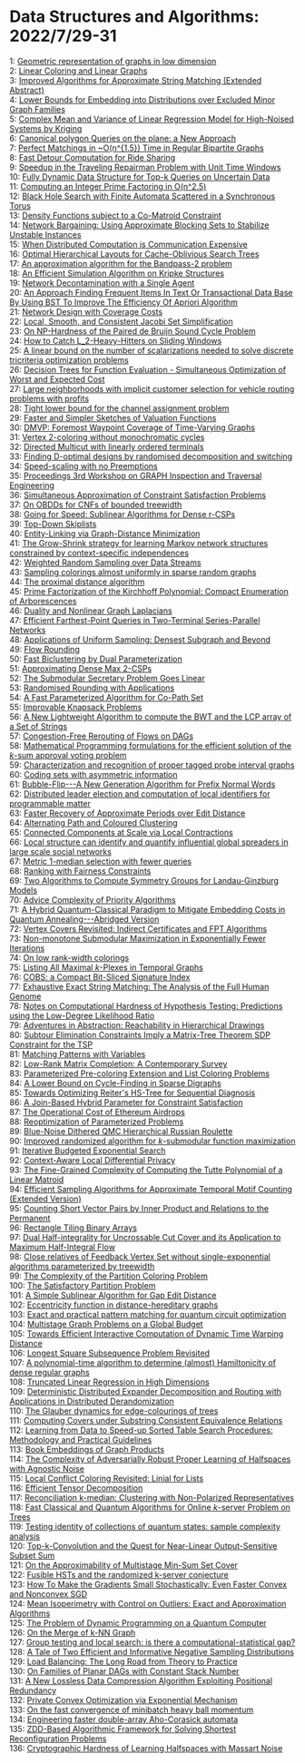 # Data Structures and Algorithms: 2022/7/29-31  
1: [Geometric representation of graphs in low dimension](https://doi.org/10.48550/arXiv.cs/0605013)  
2: [Linear Coloring and Linear Graphs](https://doi.org/10.48550/arXiv.0807.4234)  
3: [Improved Algorithms for Approximate String Matching (Extended Abstract)](https://doi.org/10.48550/arXiv.0807.4368)  
4: [Lower Bounds for Embedding into Distributions over Excluded Minor Graph  Families](https://doi.org/10.48550/arXiv.0807.4582)  
5: [Complex Mean and Variance of Linear Regression Model for High-Noised  Systems by Kriging](https://doi.org/10.48550/arXiv.cs/0505015)  
6: [Canonical polygon Queries on the plane: a New Approach](https://doi.org/10.48550/arXiv.0805.2681)  
7: [Perfect Matchings in \~O(n^{1.5}) Time in Regular Bipartite Graphs](https://doi.org/10.48550/arXiv.0902.1617)  
8: [Fast Detour Computation for Ride Sharing](https://doi.org/10.48550/arXiv.0907.5269)  
9: [Speedup in the Traveling Repairman Problem with Unit Time Windows](https://doi.org/10.48550/arXiv.0907.5372)  
10: [Fully Dynamic Data Structure for Top-k Queries on Uncertain Data](https://doi.org/10.48550/arXiv.1007.5110)  
11: [Computing an Integer Prime Factoring in O(n^2.5)](https://doi.org/10.48550/arXiv.0912.4084)  
12: [Black Hole Search with Finite Automata Scattered in a Synchronous Torus](https://doi.org/10.48550/arXiv.1106.6037)  
13: [Density Functions subject to a Co-Matroid Constraint](https://doi.org/10.48550/arXiv.1207.5215)  
14: [Network Bargaining: Using Approximate Blocking Sets to Stabilize  Unstable Instances](https://doi.org/10.48550/arXiv.1207.6683)  
15: [When Distributed Computation is Communication Expensive](https://doi.org/10.48550/arXiv.1304.4636)  
16: [Optimal Hierarchical Layouts for Cache-Oblivious Search Trees](https://doi.org/10.48550/arXiv.1307.5899)  
17: [An approximation algorithm for the Bandpass-2 problem](https://doi.org/10.48550/arXiv.1307.7089)  
18: [An Efficient Simulation Algorithm on Kripke Structures](https://doi.org/10.48550/arXiv.1212.1089)  
19: [Network Decontamination with a Single Agent](https://doi.org/10.48550/arXiv.1307.7307)  
20: [An Approach Finding Frequent Items In Text Or Transactional Data Base By  Using BST To Improve The Efficiency Of Apriori Algorithm](https://doi.org/10.48550/arXiv.1307.7513)  
21: [Network Design with Coverage Costs](https://doi.org/10.48550/arXiv.1304.3868)  
22: [Local, Smooth, and Consistent Jacobi Set Simplification](https://doi.org/10.48550/arXiv.1307.7752)  
23: [On NP-Hardness of the Paired de Bruijn Sound Cycle Problem](https://doi.org/10.48550/arXiv.1307.7806)  
24: [How to Catch L_2-Heavy-Hitters on Sliding Windows](https://doi.org/10.48550/arXiv.1012.3130)  
25: [A linear bound on the number of scalarizations needed to solve discrete  tricriteria optimization problems](https://doi.org/10.48550/arXiv.1305.5266)  
26: [Decision Trees for Function Evaluation - Simultaneous Optimization of  Worst and Expected Cost](https://doi.org/10.48550/arXiv.1309.2796)  
27: [Large neighborhoods with implicit customer selection for vehicle routing  problems with profits](https://doi.org/10.48550/arXiv.1401.3794)  
28: [Tight lower bound for the channel assignment problem](https://doi.org/10.48550/arXiv.1407.7162)  
29: [Faster and Simpler Sketches of Valuation Functions](https://doi.org/10.48550/arXiv.1407.7269)  
30: [DMVP: Foremost Waypoint Coverage of Time-Varying Graphs](https://doi.org/10.48550/arXiv.1407.7279)  
31: [Vertex 2-coloring without monochromatic cycles](https://doi.org/10.48550/arXiv.1407.7423)  
32: [Directed Multicut with linearly ordered terminals](https://doi.org/10.48550/arXiv.1407.7498)  
33: [Finding D-optimal designs by randomised decomposition and switching](https://doi.org/10.48550/arXiv.1112.4671)  
34: [Speed-scaling with no Preemptions](https://doi.org/10.48550/arXiv.1407.7654)  
35: [Proceedings 3rd Workshop on GRAPH Inspection and Traversal Engineering](https://doi.org/10.48550/arXiv.1407.7671)  
36: [Simultaneous Approximation of Constraint Satisfaction Problems](https://doi.org/10.48550/arXiv.1407.7759)  
37: [On OBDDs for CNFs of bounded treewidth](https://doi.org/10.48550/arXiv.1308.3829)  
38: [Going for Speed: Sublinear Algorithms for Dense r-CSPs](https://doi.org/10.48550/arXiv.1407.7887)  
39: [Top-Down Skiplists](https://doi.org/10.48550/arXiv.1407.7917)  
40: [Entity-Linking via Graph-Distance Minimization](https://doi.org/10.48550/arXiv.1407.7930)  
41: [The Grow-Shrink strategy for learning Markov network structures  constrained by context-specific independences](https://doi.org/10.48550/arXiv.1407.8088)  
42: [Weighted Random Sampling over Data Streams](https://doi.org/10.48550/arXiv.1012.0256)  
43: [Sampling colorings almost uniformly in sparse random graphs](https://doi.org/10.48550/arXiv.1503.03351)  
44: [The proximal distance algorithm](https://doi.org/10.48550/arXiv.1507.07598)  
45: [Prime Factorization of the Kirchhoff Polynomial: Compact Enumeration of  Arborescences](https://doi.org/10.48550/arXiv.1507.07727)  
46: [Duality and Nonlinear Graph Laplacians](https://doi.org/10.48550/arXiv.1507.07789)  
47: [Efficient Farthest-Point Queries in Two-Terminal Series-Parallel  Networks](https://doi.org/10.48550/arXiv.1503.01706)  
48: [Applications of Uniform Sampling: Densest Subgraph and Beyond](https://doi.org/10.48550/arXiv.1506.04505)  
49: [Flow Rounding](https://doi.org/10.48550/arXiv.1507.08139)  
50: [Fast Biclustering by Dual Parameterization](https://doi.org/10.48550/arXiv.1507.08158)  
51: [Approximating Dense Max 2-CSPs](https://doi.org/10.48550/arXiv.1507.08348)  
52: [The Submodular Secretary Problem Goes Linear](https://doi.org/10.48550/arXiv.1507.08384)  
53: [Randomised Rounding with Applications](https://doi.org/10.48550/arXiv.1507.08501)  
54: [A Fast Parameterized Algorithm for Co-Path Set](https://doi.org/10.48550/arXiv.1603.04376)  
55: [Improvable Knapsack Problems](https://doi.org/10.48550/arXiv.1607.08338)  
56: [A New Lightweight Algorithm to compute the BWT and the LCP array of a  Set of Strings](https://doi.org/10.48550/arXiv.1607.08342)  
57: [Congestion-Free Rerouting of Flows on DAGs](https://doi.org/10.48550/arXiv.1611.09296)  
58: [Mathematical Programming formulations for the efficient solution of the  $k$-sum approval voting problem](https://doi.org/10.48550/arXiv.1707.09225)  
59: [Characterization and recognition of proper tagged probe interval graphs](https://doi.org/10.48550/arXiv.1607.02922)  
60: [Coding sets with asymmetric information](https://doi.org/10.48550/arXiv.1707.04875)  
61: [Bubble-Flip---A New Generation Algorithm for Prefix Normal Words](https://doi.org/10.48550/arXiv.1712.05876)  
62: [Distributed leader election and computation of local identifiers for  programmable matter](https://doi.org/10.48550/arXiv.1807.10461)  
63: [Faster Recovery of Approximate Periods over Edit Distance](https://doi.org/10.48550/arXiv.1807.10483)  
64: [Alternating Path and Coloured Clustering](https://doi.org/10.48550/arXiv.1807.10531)  
65: [Connected Components at Scale via Local Contractions](https://doi.org/10.48550/arXiv.1807.10727)  
66: [Local structure can identify and quantify influential global spreaders  in large scale social networks](https://doi.org/10.48550/arXiv.1509.03484)  
67: [Metric 1-median selection with fewer queries](https://doi.org/10.48550/arXiv.1612.08654)  
68: [Ranking with Fairness Constraints](https://doi.org/10.48550/arXiv.1704.06840)  
69: [Two Algorithms to Compute Symmetry Groups for Landau-Ginzburg Models](https://doi.org/10.48550/arXiv.1802.06716)  
70: [Advice Complexity of Priority Algorithms](https://doi.org/10.48550/arXiv.1806.06223)  
71: [A Hybrid Quantum-Classical Paradigm to Mitigate Embedding Costs in  Quantum Annealing---Abridged Version](https://doi.org/10.48550/arXiv.1807.11135)  
72: [Vertex Covers Revisited: Indirect Certificates and FPT Algorithms](https://doi.org/10.48550/arXiv.1807.11339)  
73: [Non-monotone Submodular Maximization in Exponentially Fewer Iterations](https://doi.org/10.48550/arXiv.1807.11462)  
74: [On low rank-width colorings](https://doi.org/10.48550/arXiv.1703.03304)  
75: [Listing All Maximal $k$-Plexes in Temporal Graphs](https://doi.org/10.48550/arXiv.1806.10210)  
76: [COBS: a Compact Bit-Sliced Signature Index](https://doi.org/10.48550/arXiv.1905.09624)  
77: [Exhaustive Exact String Matching: The Analysis of the Full Human Genome](https://doi.org/10.48550/arXiv.1907.11232)  
78: [Notes on Computational Hardness of Hypothesis Testing: Predictions using  the Low-Degree Likelihood Ratio](https://doi.org/10.48550/arXiv.1907.11636)  
79: [Adventures in Abstraction: Reachability in Hierarchical Drawings](https://doi.org/10.48550/arXiv.1907.11662)  
80: [Subtour Elimination Constraints Imply a Matrix-Tree Theorem SDP  Constraint for the TSP](https://doi.org/10.48550/arXiv.1907.11669)  
81: [Matching Patterns with Variables](https://doi.org/10.48550/arXiv.1906.06965)  
82: [Low-Rank Matrix Completion: A Contemporary Survey](https://doi.org/10.48550/arXiv.1907.11705)  
83: [Parameterized Pre-coloring Extension and List Coloring Problems](https://doi.org/10.48550/arXiv.1907.12061)  
84: [A Lower Bound on Cycle-Finding in Sparse Digraphs](https://doi.org/10.48550/arXiv.1907.12106)  
85: [Towards Optimizing Reiter's HS-Tree for Sequential Diagnosis](https://doi.org/10.48550/arXiv.1907.12130)  
86: [A Join-Based Hybrid Parameter for Constraint Satisfaction](https://doi.org/10.48550/arXiv.1907.12335)  
87: [The Operational Cost of Ethereum Airdrops](https://doi.org/10.48550/arXiv.1907.12383)  
88: [Reoptimization of Parameterized Problems](https://doi.org/10.48550/arXiv.1809.10578)  
89: [Blue-Noise Dithered QMC Hierarchical Russian Roulette](https://doi.org/10.48550/arXiv.1907.12343)  
90: [Improved randomized algorithm for $k$-submodular function maximization](https://doi.org/10.48550/arXiv.1907.12942)  
91: [Iterative Budgeted Exponential Search](https://doi.org/10.48550/arXiv.1907.13062)  
92: [Context-Aware Local Differential Privacy](https://doi.org/10.48550/arXiv.1911.00038)  
93: [The Fine-Grained Complexity of Computing the Tutte Polynomial of a  Linear Matroid](https://doi.org/10.48550/arXiv.2003.03595)  
94: [Efficient Sampling Algorithms for Approximate Temporal Motif Counting  (Extended Version)](https://doi.org/10.48550/arXiv.2007.14028)  
95: [Counting Short Vector Pairs by Inner Product and Relations to the  Permanent](https://doi.org/10.48550/arXiv.2007.14092)  
96: [Rectangle Tiling Binary Arrays](https://doi.org/10.48550/arXiv.2007.14142)  
97: [Dual Half-integrality for Uncrossable Cut Cover and its Application to  Maximum Half-Integral Flow](https://doi.org/10.48550/arXiv.2007.14156)  
98: [Close relatives of Feedback Vertex Set without single-exponential  algorithms parameterized by treewidth](https://doi.org/10.48550/arXiv.2007.14179)  
99: [The Complexity of the Partition Coloring Problem](https://doi.org/10.48550/arXiv.2007.14225)  
100: [The Satisfactory Partition Problem](https://doi.org/10.48550/arXiv.2007.14339)  
101: [A Simple Sublinear Algorithm for Gap Edit Distance](https://doi.org/10.48550/arXiv.2007.14368)  
102: [Eccentricity function in distance-hereditary graphs](https://doi.org/10.48550/arXiv.1907.05445)  
103: [Exact and practical pattern matching for quantum circuit optimization](https://doi.org/10.48550/arXiv.1909.05270)  
104: [Multistage Graph Problems on a Global Budget](https://doi.org/10.48550/arXiv.1912.04392)  
105: [Towards Efficient Interactive Computation of Dynamic Time Warping  Distance](https://doi.org/10.48550/arXiv.2005.08190)  
106: [Longest Square Subsequence Problem Revisited](https://doi.org/10.48550/arXiv.2006.00216)  
107: [A polynomial-time algorithm to determine (almost) Hamiltonicity of dense  regular graphs](https://doi.org/10.48550/arXiv.2007.14502)  
108: [Truncated Linear Regression in High Dimensions](https://doi.org/10.48550/arXiv.2007.14539)  
109: [Deterministic Distributed Expander Decomposition and Routing with  Applications in Distributed Derandomization](https://doi.org/10.48550/arXiv.2007.14898)  
110: [The Glauber dynamics for edge-colourings of trees](https://doi.org/10.48550/arXiv.1812.05577)  
111: [Computing Covers under Substring Consistent Equivalence Relations](https://doi.org/10.48550/arXiv.2002.06764)  
112: [Learning from Data to Speed-up Sorted Table Search Procedures:  Methodology and Practical Guidelines](https://doi.org/10.48550/arXiv.2007.10237)  
113: [Book Embeddings of Graph Products](https://doi.org/10.48550/arXiv.2007.15102)  
114: [The Complexity of Adversarially Robust Proper Learning of Halfspaces  with Agnostic Noise](https://doi.org/10.48550/arXiv.2007.15220)  
115: [Local Conflict Coloring Revisited: Linial for Lists](https://doi.org/10.48550/arXiv.2007.15251)  
116: [Efficient Tensor Decomposition](https://doi.org/10.48550/arXiv.2007.15589)  
117: [Reconciliation k-median: Clustering with Non-Polarized Representatives](https://doi.org/10.48550/arXiv.1902.10419)  
118: [Fast Classical and Quantum Algorithms for Online $k$-server Problem on  Trees](https://doi.org/10.48550/arXiv.2008.00270)  
119: [Testing identity of collections of quantum states: sample complexity  analysis](https://doi.org/10.48550/arXiv.2103.14511)  
120: [Top-k-Convolution and the Quest for Near-Linear Output-Sensitive Subset  Sum](https://doi.org/10.48550/arXiv.2107.13206)  
121: [On the Approximability of Multistage Min-Sum Set Cover](https://doi.org/10.48550/arXiv.2107.13344)  
122: [Fusible HSTs and the randomized k-server conjecture](https://doi.org/10.48550/arXiv.1711.01789)  
123: [How To Make the Gradients Small Stochastically: Even Faster Convex and  Nonconvex SGD](https://doi.org/10.48550/arXiv.1801.02982)  
124: [Mean Isoperimetry with Control on Outliers: Exact and Approximation  Algorithms](https://doi.org/10.48550/arXiv.1807.05125)  
125: [The Problem of Dynamic Programming on a Quantum Computer](https://doi.org/10.48550/arXiv.1906.02229)  
126: [On the Merge of k-NN Graph](https://doi.org/10.48550/arXiv.1908.00814)  
127: [Group testing and local search: is there a computational-statistical  gap?](https://doi.org/10.48550/arXiv.2011.05258)  
128: [A Tale of Two Efficient and Informative Negative Sampling Distributions](https://doi.org/10.48550/arXiv.2012.15843)  
129: [Load Balancing: The Long Road from Theory to Practice](https://doi.org/10.48550/arXiv.2107.13638)  
130: [On Families of Planar DAGs with Constant Stack Number](https://doi.org/10.48550/arXiv.2107.13658)  
131: [A New Lossless Data Compression Algorithm Exploiting Positional  Redundancy](https://doi.org/10.48550/arXiv.2107.13801)  
132: [Private Convex Optimization via Exponential Mechanism](https://doi.org/10.48550/arXiv.2203.00263)  
133: [On the fast convergence of minibatch heavy ball momentum](https://doi.org/10.48550/arXiv.2206.07553)  
134: [Engineering faster double-array Aho-Corasick automata](https://doi.org/10.48550/arXiv.2207.13870)  
135: [ZDD-Based Algorithmic Framework for Solving Shortest Reconfiguration  Problems](https://doi.org/10.48550/arXiv.2207.13959)  
136: [Cryptographic Hardness of Learning Halfspaces with Massart Noise](https://doi.org/10.48550/arXiv.2207.14266)  